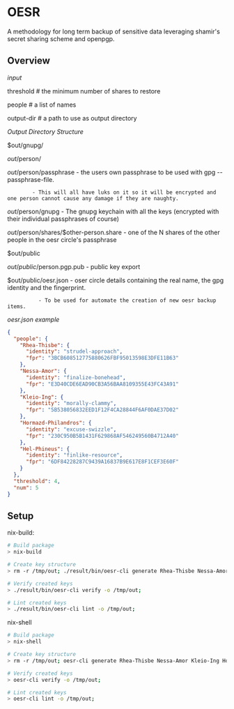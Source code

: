 # OESR

A methodology for long term backup of sensitive data leveraging shamir's secret sharing scheme and openpgp.

## Overview

_*input*_

 threshold # the minimum number of shares to restore

 people # a list of names

 output-dir # a path to use as output directory


_*Output Directory Structure*_

$out/gnupg/

$out/$person/

$out/$person/passphrase - the users own passphrase to be used with gpg --passphrase-file.

			- This will all have luks on it so it will be encrypted and one person cannot cause any damage if they are naughty.
			
$out/$person/gnupg  - The gnupg keychain with all the keys (encrypted with their individual passphrases of course)

$out/$person/shares/$other-person.share - one of the N shares of the other people in the oesr circle's passphrase

$out/public

$out/public/$person.pgp.pub - public key export

$out/public/oesr.json - oser circle details containing the real name, the gpg identity and the fingerprint. 

		      - To be used for automate the creation of new oesr backup items.


_oesr.json example_
```json
{
  "people": {
    "Rhea-Thisbe": {
      "identity": "strudel-approach",
      "fpr": "3BCB608512775880626FBF95013598E3DFE11B63"
    },
    "Nessa-Amor": {
      "identity": "finalize-bonehead",
      "fpr": "E3D40CDE6EAD90CB3A56BAA8109355E43FC43A91"
    },
    "Kleio-Ing": {
      "identity": "morally-clammy",
      "fpr": "5B538056832EED1F12F4CA28844F6AF0DAE37D02"
    },
    "Hormazd-Philandros": {
      "identity": "excuse-swizzle",
      "fpr": "230C950B5B1431F629868AF546249560B4712A40"
    },
    "Hel-Phineus": {
      "identity": "finlike-resource",
      "fpr": "6DF84228287C9439A16837B9E617E8F1CEF3E60F"
    }
  },
  "threshold": 4,
  "num": 5
}
```


## Setup

nix-build:
```sh
# Build package
> nix-build

# Create key structure
> rm -r /tmp/out; ./result/bin/oesr-cli generate Rhea-Thisbe Nessa-Amor Kleio-Ing Hormazd-Philandros Hel-Phineus -t 4 -o /tmp/out;

# Verify created keys
> ./result/bin/oesr-cli verify -o /tmp/out;

# Lint created keys
> ./result/bin/oesr-cli lint -o /tmp/out;
```

nix-shell
```sh
# Build package
> nix-shell

# Create key structure
> rm -r /tmp/out; oesr-cli generate Rhea-Thisbe Nessa-Amor Kleio-Ing Hormazd-Philandros Hel-Phineus -t 4 -o /tmp/out;

# Verify created keys
> oesr-cli verify -o /tmp/out;

# Lint created keys
> oesr-cli lint -o /tmp/out;
```
